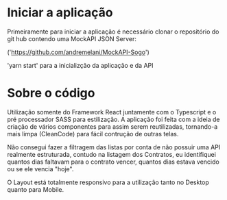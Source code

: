 # Iniciar a aplicação

Primeiramente para iniciar a aplicação é necessário clonar o repositório do git hub contendo uma MockAPI
JSON Server:

('https://github.com/andremelani/MockAPI-Sogo')

'yarn start' para a inicializção da aplicação e da API

# Sobre o código

Utilização somente do Framework React juntamente com o Typescript e o pré processador SASS para estilização.
A aplicação foi feita com a ideia de criação de vários componentes para assim serem reutilizadas, tornando-a
mais limpa (CleanCode) para fácil contrução de outras telas.

Não consegui fazer a filtragem das listas por conta de não possuir uma API realmente estruturada, contudo na
listagem dos Contratos, eu identifiquei quantos dias faltavam para o contrato vencer, quantos dias estava vencido ou se ele vencia "hoje".

O Layout está totalmente responsivo para a utilização tanto no Desktop quanto para Mobile.